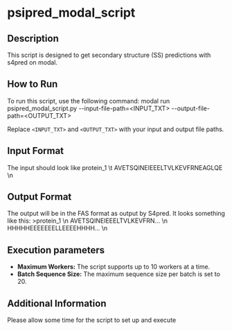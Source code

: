 # psipred_modal_script

## Description
This script is designed to get secondary structure (SS) predictions with s4pred on modal.

## How to Run
To run this script, use the following command:
modal run psipred_modal_script.py --input-file-path=<INPUT_TXT> --output-file-path=<OUTPUT_TXT>

Replace `<INPUT_TXT>` and `<OUTPUT_TXT>` with your input and output file paths.

## Input Format
The input should look like protein_1 \t AVETSQINEIEEELTVLKEVFRNEAGLQE \n

## Output Format
The output will be in the FAS format as output by S4pred. 
It looks something like this: >protein_1 \n AVETSQINEIEEELTVLKEVFRN... \n HHHHHEEEEEEELLEEEEHHHH... \n 

## Execution parameters
- **Maximum Workers:** The script supports up to 10 workers at a time.
- **Batch Sequence Size:** The maximum sequence size per batch is set to 20.

## Additional Information
Please allow some time for the script to set up and execute
